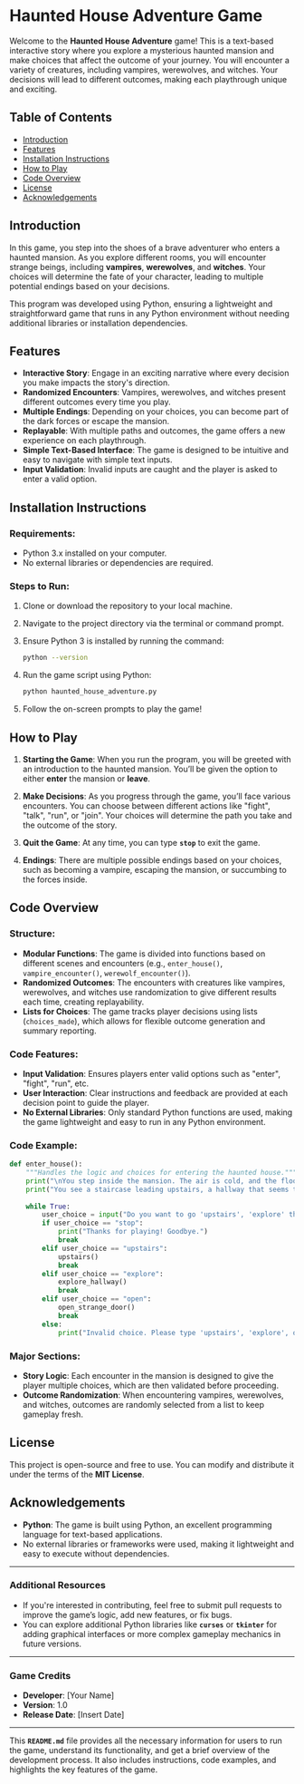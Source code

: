# Haunted House Adventure Game

Welcome to the **Haunted House Adventure** game! This is a text-based interactive story where you explore a mysterious haunted mansion and make choices that affect the outcome of your journey. You will encounter a variety of creatures, including vampires, werewolves, and witches. Your decisions will lead to different outcomes, making each playthrough unique and exciting.

## Table of Contents

- [Introduction](#introduction)
- [Features](#features)
- [Installation Instructions](#installation-instructions)
- [How to Play](#how-to-play)
- [Code Overview](#code-overview)
- [License](#license)
- [Acknowledgements](#acknowledgements)

## Introduction

In this game, you step into the shoes of a brave adventurer who enters a haunted mansion. As you explore different rooms, you will encounter strange beings, including **vampires**, **werewolves**, and **witches**. Your choices will determine the fate of your character, leading to multiple potential endings based on your decisions.

This program was developed using Python, ensuring a lightweight and straightforward game that runs in any Python environment without needing additional libraries or installation dependencies.

## Features

- **Interactive Story**: Engage in an exciting narrative where every decision you make impacts the story's direction.
- **Randomized Encounters**: Vampires, werewolves, and witches present different outcomes every time you play.
- **Multiple Endings**: Depending on your choices, you can become part of the dark forces or escape the mansion.
- **Replayable**: With multiple paths and outcomes, the game offers a new experience on each playthrough.
- **Simple Text-Based Interface**: The game is designed to be intuitive and easy to navigate with simple text inputs.
- **Input Validation**: Invalid inputs are caught and the player is asked to enter a valid option.

## Installation Instructions

### Requirements:
- Python 3.x installed on your computer.
- No external libraries or dependencies are required.

### Steps to Run:

1. Clone or download the repository to your local machine.
2. Navigate to the project directory via the terminal or command prompt.
3. Ensure Python 3 is installed by running the command:
   ```bash
   python --version
   ```
4. Run the game script using Python:
   ```bash
   python haunted_house_adventure.py
   ```

5. Follow the on-screen prompts to play the game!

## How to Play

1. **Starting the Game**: When you run the program, you will be greeted with an introduction to the haunted mansion. You’ll be given the option to either **enter** the mansion or **leave**.
   
2. **Make Decisions**: As you progress through the game, you’ll face various encounters. You can choose between different actions like "fight", "talk", "run", or "join". Your choices will determine the path you take and the outcome of the story.

3. **Quit the Game**: At any time, you can type **`stop`** to exit the game.

4. **Endings**: There are multiple possible endings based on your choices, such as becoming a vampire, escaping the mansion, or succumbing to the forces inside.

## Code Overview

### Structure:
- **Modular Functions**: The game is divided into functions based on different scenes and encounters (e.g., `enter_house()`, `vampire_encounter()`, `werewolf_encounter()`).
- **Randomized Outcomes**: The encounters with creatures like vampires, werewolves, and witches use randomization to give different results each time, creating replayability.
- **Lists for Choices**: The game tracks player decisions using lists (`choices_made`), which allows for flexible outcome generation and summary reporting.

### Code Features:
- **Input Validation**: Ensures players enter valid options such as "enter", "fight", "run", etc.
- **User Interaction**: Clear instructions and feedback are provided at each decision point to guide the player.
- **No External Libraries**: Only standard Python functions are used, making the game lightweight and easy to run in any Python environment.

### Code Example:

```python
def enter_house():
    """Handles the logic and choices for entering the haunted house."""
    print("\nYou step inside the mansion. The air is cold, and the floors creak beneath your feet.")
    print("You see a staircase leading upstairs, a hallway that seems to stretch endlessly, and a door to your left with a strange glowing symbol on it.")
    
    while True:
        user_choice = input("Do you want to go 'upstairs', 'explore' the hallway, or 'open' the strange door? Type your choice: ").lower()
        if user_choice == "stop":
            print("Thanks for playing! Goodbye.")
            break
        elif user_choice == "upstairs":
            upstairs()
            break
        elif user_choice == "explore":
            explore_hallway()
            break
        elif user_choice == "open":
            open_strange_door()
            break
        else:
            print("Invalid choice. Please type 'upstairs', 'explore', or 'open'.")
```

### Major Sections:
- **Story Logic**: Each encounter in the mansion is designed to give the player multiple choices, which are then validated before proceeding.
- **Outcome Randomization**: When encountering vampires, werewolves, and witches, outcomes are randomly selected from a list to keep gameplay fresh.

## License

This project is open-source and free to use. You can modify and distribute it under the terms of the **MIT License**.

## Acknowledgements

- **Python**: The game is built using Python, an excellent programming language for text-based applications.
- No external libraries or frameworks were used, making it lightweight and easy to execute without dependencies.

---

### **Additional Resources**
- If you're interested in contributing, feel free to submit pull requests to improve the game’s logic, add new features, or fix bugs.
- You can explore additional Python libraries like **`curses`** or **`tkinter`** for adding graphical interfaces or more complex gameplay mechanics in future versions.

---

### **Game Credits**
- **Developer**: [Your Name]
- **Version**: 1.0
- **Release Date**: [Insert Date]

---

This **`README.md`** file provides all the necessary information for users to run the game, understand its functionality, and get a brief overview of the development process. It also includes instructions, code examples, and highlights the key features of the game.